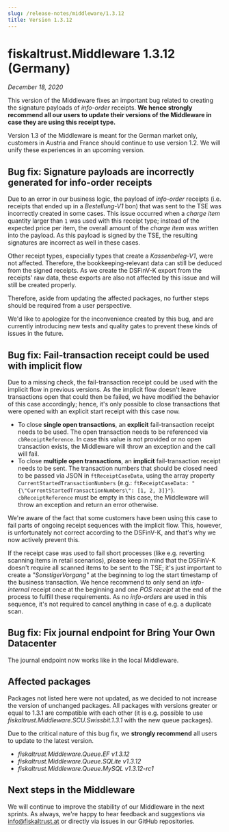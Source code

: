 ```yaml
---
slug: /release-notes/middleware/1.3.12
title: Version 1.3.12
---
```


# fiskaltrust.Middleware 1.3.12 (Germany)
_December 18, 2020_

This version of the Middleware fixes an important bug related to creating the signature payloads of _info-order_ receipts. **We hence strongly recommend all our users to update their versions of the Middleware in case they are using this receipt type.**

<div class="alert alert--warning" role="alert">Version 1.3 of the Middleware is meant for the German market only, customers in Austria and France should continue to use version 1.2. We will unify these experiences in an upcoming version.</div>

## Bug fix: Signature payloads are incorrectly generated for info-order receipts
Due to an error in our business logic, the payload of _info-order_ receipts (i.e. receipts that ended up in a _Bestellung-V1_ bon) that was sent to the TSE was incorrectly created in some cases. This issue occurred when a _charge item_ quantity larger than `1` was used with this receipt type; instead of the expected price per item, the overall amount of the  _charge item_ was written into the payload. As this payload is signed by the TSE, the resulting signatures are incorrect as well in these cases. 

Other receipt types, especially types that create a _Kassenbeleg-V1_, were not affected. Therefore, the bookkeeping-relevant data can still be deduced from the signed receipts. As we create the DSFinV-K export from the receipts' raw data, these exports are also not affected by this issue and will still be created properly. 

Therefore, aside from updating the affected packages, no further steps should be required from a user perspective.

We'd like to apologize for the inconvenience created by this bug, and are currently introducing new tests and quality gates to prevent these kinds of issues in the future.

## Bug fix: Fail-transaction receipt could be used with implicit flow
Due to a missing check, the fail-transaction receipt could be used with the implicit flow in previous versions. As the implicit flow doesn't leave transactions open that could then be failed, we have modified the behavior of this case accordingly; hence, it's only possible to close transactions that were opened with an explicit start receipt with this case now.

- To close **single open transactions**, an **explicit** fail-transaction receipt needs to be used. The open transaction needs to be referenced via `cbReceiptReference`. In case this value is not provided or no open transaction exists, the Middleware will throw an exception and the call will fail.
- To close **multiple open transactions**, an **implicit** fail-transaction receipt needs to be sent. The transaction numbers that should be closed need to be passed via JSON in `ftReceiptCaseData`, using the array property `CurrentStartedTransactionNumbers` (e.g.: `ftReceiptCaseData: "{\"CurrentStartedTransactionNumbers\": [1, 2, 3]}"`). `cbReceiptReference` must be empty in this case, the Middleware will throw an exception and return an error otherwise.

We're aware of the fact that some customers have been using this case to fail parts of ongoing receipt sequences with the implicit flow. This, however, is unfortunately not correct according to the DSFinV-K, and that's why we now actively prevent this. 

If the receipt case was used to fail short processes (like e.g. reverting scanning items in retail scenarios), please keep in mind that the DSFinV-K doesn't require all scanned items to be sent to the TSE; it's just important to create a _"SonstigerVorgang"_ at the beginning to log the start timestamp of the business transaction. We hence recommend to only send an _info-internal_ receipt once at the beginning and one _POS receipt_ at the end of the process to fulfill these requirements. As no _info-orders_ are used in this sequence, it's not required to cancel anything in case of e.g. a duplicate scan.

## Bug fix: Fix journal endpoint for Bring Your Own Datacenter
The journal endpoint now works like in the local Middleware.

## Affected packages
Packages not listed here were not updated, as we decided to not increase the version of unchanged packages. All packages with versions greater or equal to 1.3.1 are compatible with each other (it is e.g. possible to use _fiskaltrust.Middleware.SCU.Swissbit.1.3.1_ with the new queue packages).

Due to the critical nature of this bug fix, we **strongly recommend** all users to update to the latest version.

- _fiskaltrust.Middleware.Queue.EF v1.3.12_
- _fiskaltrust.Middleware.Queue.SQLite v1.3.12_
- _fiskaltrust.Middleware.Queue.MySQL v1.3.12-rc1_

## Next steps in the Middleware
We will continue to improve the stability of our Middleware in the next sprints. As always, we're happy to hear feedback and suggestions via [info@fiskaltrust.at](mailto:info@fiskaltrust.at) or directly via issues in our GitHub repositories.
